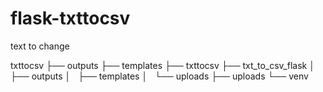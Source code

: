 # flask-txttocsv
text to change


txttocsv
├── outputs
├── templates
├── txttocsv
├── txt_to_csv_flask
│   ├── outputs
│   ├── templates
│   └── uploads
├── uploads
└── venv

